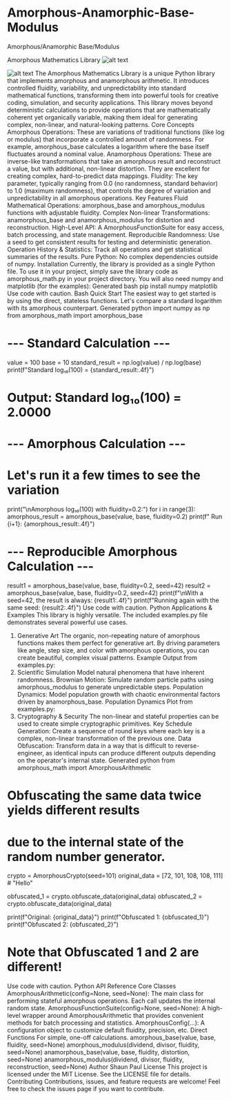 # Amorphous-Anamorphic-Base-Modulus
Amorphous/Anamorphic Base/Modulus



Amorphous Mathematics Library
![alt text](https://img.shields.io/badge/License-MIT-yellow.svg)

![alt text](https://img.shields.io/badge/python-3.7+-blue.svg)
The Amorphous Mathematics Library is a unique Python library that implements amorphous and anamorphous arithmetic. It introduces controlled fluidity, variability, and unpredictability into standard mathematical functions, transforming them into powerful tools for creative coding, simulation, and security applications.
This library moves beyond deterministic calculations to provide operations that are mathematically coherent yet organically variable, making them ideal for generating complex, non-linear, and natural-looking patterns.
Core Concepts
Amorphous Operations: These are variations of traditional functions (like log or modulus) that incorporate a controlled amount of randomness. For example, amorphous_base calculates a logarithm where the base itself fluctuates around a nominal value.
Anamorphous Operations: These are inverse-like transformations that take an amorphous result and reconstruct a value, but with additional, non-linear distortion. They are excellent for creating complex, hard-to-predict data mappings.
Fluidity: The key parameter, typically ranging from 0.0 (no randomness, standard behavior) to 1.0 (maximum randomness), that controls the degree of variation and unpredictability in all amorphous operations.
Key Features
Fluid Mathematical Operations: amorphous_base and amorphous_modulus functions with adjustable fluidity.
Complex Non-linear Transformations: anamorphous_base and anamorphous_modulus for distortion and reconstruction.
High-Level API: A AmorphousFunctionSuite for easy access, batch processing, and state management.
Reproducible Randomness: Use a seed to get consistent results for testing and deterministic generation.
Operation History & Statistics: Track all operations and get statistical summaries of the results.
Pure Python: No complex dependencies outside of numpy.
Installation
Currently, the library is provided as a single Python file. To use it in your project, simply save the library code as amorphous_math.py in your project directory.
You will also need numpy and matplotlib (for the examples):
Generated bash
pip install numpy matplotlib
Use code with caution.
Bash
Quick Start
The easiest way to get started is by using the direct, stateless functions. Let's compare a standard logarithm with its amorphous counterpart.
Generated python
import numpy as np
from amorphous_math import amorphous_base

# --- Standard Calculation ---
value = 100
base = 10
standard_result = np.log(value) / np.log(base)
print(f"Standard log₁₀(100) = {standard_result:.4f}")
# Output: Standard log₁₀(100) = 2.0000

# --- Amorphous Calculation ---
# Let's run it a few times to see the variation
print("\nAmorphous log₁₀(100) with fluidity=0.2:")
for i in range(3):
    amorphous_result = amorphous_base(value, base, fluidity=0.2)
    print(f"  Run {i+1}: {amorphous_result:.4f}")

# --- Reproducible Amorphous Calculation ---
result1 = amorphous_base(value, base, fluidity=0.2, seed=42)
result2 = amorphous_base(value, base, fluidity=0.2, seed=42)
print(f"\nWith a seed=42, the result is always: {result1:.4f}")
print(f"Running again with the same seed: {result2:.4f}")
Use code with caution.
Python
Applications & Examples
This library is highly versatile. The included examples.py file demonstrates several powerful use cases.
1. Generative Art
The organic, non-repeating nature of amorphous functions makes them perfect for generative art. By driving parameters like angle, step size, and color with amorphous operations, you can create beautiful, complex visual patterns.
Example Output from examples.py:
2. Scientific Simulation
Model natural phenomena that have inherent randomness.
Brownian Motion: Simulate random particle paths using amorphous_modulus to generate unpredictable steps.
Population Dynamics: Model population growth with chaotic environmental factors driven by anamorphous_base.
Population Dynamics Plot from examples.py:
3. Cryptography & Security
The non-linear and stateful properties can be used to create simple cryptographic primitives.
Key Schedule Generation: Create a sequence of round keys where each key is a complex, non-linear transformation of the previous one.
Data Obfuscation: Transform data in a way that is difficult to reverse-engineer, as identical inputs can produce different outputs depending on the operator's internal state.
Generated python
from amorphous_math import AmorphousArithmetic

# Obfuscating the same data twice yields different results
# due to the internal state of the random number generator.
crypto = AmorphousCrypto(seed=101)
original_data = [72, 101, 108, 108, 111] # "Hello"

obfuscated_1 = crypto.obfuscate_data(original_data)
obfuscated_2 = crypto.obfuscate_data(original_data)

print(f"Original:   {original_data}")
print(f"Obfuscated 1: {obfuscated_1}")
print(f"Obfuscated 2: {obfuscated_2}")
# Note that Obfuscated 1 and 2 are different!
Use code with caution.
Python
API Reference
Core Classes
AmorphousArithmetic(config=None, seed=None): The main class for performing stateful amorphous operations. Each call updates the internal random state.
AmorphousFunctionSuite(config=None, seed=None): A high-level wrapper around AmorphousArithmetic that provides convenient methods for batch processing and statistics.
AmorphousConfig(...): A configuration object to customize default fluidity, precision, etc.
Direct Functions
For simple, one-off calculations.
amorphous_base(value, base, fluidity, seed=None)
amorphous_modulus(dividend, divisor, fluidity, seed=None)
anamorphous_base(value, base, fluidity, distortion, seed=None)
anamorphous_modulus(dividend, divisor, fluidity, reconstruction, seed=None)
Author
Shaun Paul
License
This project is licensed under the MIT License. See the LICENSE file for details.
Contributing
Contributions, issues, and feature requests are welcome! Feel free to check the issues page if you want to contribute.
